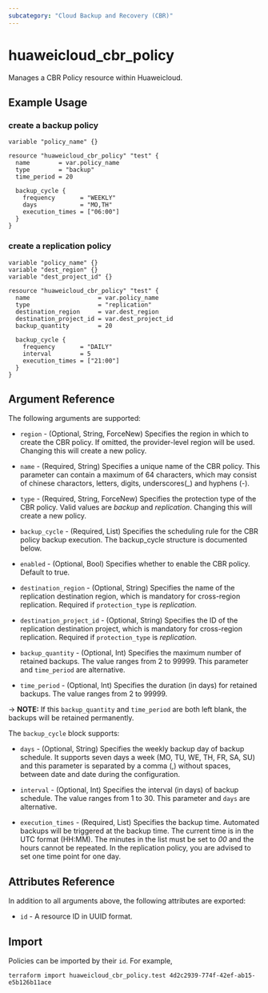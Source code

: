 ```yaml
---
subcategory: "Cloud Backup and Recovery (CBR)"
---
```


# huaweicloud_cbr_policy

Manages a CBR Policy resource within Huaweicloud.

## Example Usage

### create a backup policy

```hcl
variable "policy_name" {}

resource "huaweicloud_cbr_policy" "test" {
  name        = var.policy_name
  type        = "backup"
  time_period = 20

  backup_cycle {
    frequency       = "WEEKLY"
    days            = "MO,TH"
    execution_times = ["06:00"]
  }
}
```

### create a replication policy

```hcl
variable "policy_name" {}
variable "dest_region" {}
variable "dest_project_id" {}

resource "huaweicloud_cbr_policy" "test" {
  name                   = var.policy_name
  type                   = "replication"
  destination_region     = var.dest_region
  destination_project_id = var.dest_project_id
  backup_quantity        = 20

  backup_cycle {
    frequency       = "DAILY"
    interval        = 5
    execution_times = ["21:00"]
  }
}
```

## Argument Reference

The following arguments are supported:

* `region` - (Optional, String, ForceNew) Specifies the region in which to create the CBR policy. If omitted, the
  provider-level region will be used. Changing this will create a new policy.

* `name` - (Required, String) Specifies a unique name of the CBR policy. This parameter can contain a maximum of 64
  characters, which may consist of chinese charactors, letters, digits, underscores(_) and hyphens (-).

* `type` - (Required, String, ForceNew) Specifies the protection type of the CBR policy.
  Valid values are *backup* and *replication*.
  Changing this will create a new policy.

* `backup_cycle` - (Required, List) Specifies the scheduling rule for the CBR policy backup execution. The backup_cycle
  structure is documented below.

* `enabled` - (Optional, Bool) Specifies whether to enable the CBR policy. Default to true.

* `destination_region` - (Optional, String) Specifies the name of the replication destination region, which is mandatory
  for cross-region replication. Required if `protection_type` is *replication*.

* `destination_project_id` - (Optional, String) Specifies the ID of the replication destination project, which is
  mandatory for cross-region replication. Required if `protection_type` is *replication*.

* `backup_quantity` - (Optional, Int) Specifies the maximum number of retained backups. The value ranges from 2 to
  99999. This parameter and `time_period` are alternative.

* `time_period` - (Optional, Int) Specifies the duration (in days) for retained backups. The value ranges from 2 to
  99999.

-> **NOTE:** If this `backup_quantity` and `time_period` are both left blank, the backups will be retained permanently.

The `backup_cycle` block supports:

* `days` - (Optional, String) Specifies the weekly backup day of backup schedule. It supports seven days a week (MO, TU,
  WE, TH, FR, SA, SU) and this parameter is separated by a comma (,) without spaces, between date and date during the
  configuration.

* `interval` - (Optional, Int) Specifies the interval (in days) of backup schedule. The value ranges from 1 to 30. This
  parameter and `days` are alternative.

* `execution_times` - (Required, List) Specifies the backup time. Automated backups will be triggered at the backup
  time. The current time is in the UTC format (HH:MM). The minutes in the list must be set to *00* and the hours cannot
  be repeated. In the replication policy, you are advised to set one time point for one day.

## Attributes Reference

In addition to all arguments above, the following attributes are exported:

* `id` - A resource ID in UUID format.

## Import

Policies can be imported by their `id`. For example,

```
terraform import huaweicloud_cbr_policy.test 4d2c2939-774f-42ef-ab15-e5b126b11ace
```
